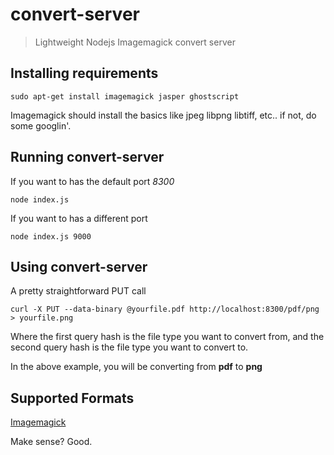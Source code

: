 # convert-server
> Lightweight Nodejs Imagemagick convert server

## Installing requirements
```
sudo apt-get install imagemagick jasper ghostscript
```
Imagemagick should install the basics like jpeg libpng libtiff, etc.. if not, do some googlin'.
## Running convert-server
If you want to has the default port *8300*
```
node index.js
```
If you want to has a different port
```
node index.js 9000
```
## Using convert-server
A pretty straightforward PUT call
```
curl -X PUT --data-binary @yourfile.pdf http://localhost:8300/pdf/png > yourfile.png
```
Where the first query hash is the file type you want to convert from, and the second query hash is the file type you want to convert to.

In the above example, you will be converting from **pdf** to **png**

## Supported Formats
[Imagemagick](https://www.imagemagick.org/script/formats.php)

Make sense? Good.

